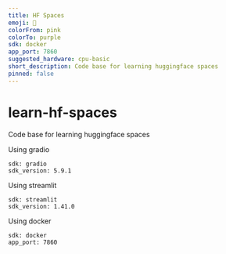 ```yaml
---
title: HF Spaces
emoji: 🤖
colorFrom: pink
colorTo: purple
sdk: docker
app_port: 7860
suggested_hardware: cpu-basic
short_description: Code base for learning huggingface spaces
pinned: false
---
```


# learn-hf-spaces
Code base for learning huggingface spaces

Using gradio
```
sdk: gradio
sdk_version: 5.9.1
```

Using streamlit
```
sdk: streamlit
sdk_version: 1.41.0
```

Using docker
```
sdk: docker
app_port: 7860
```